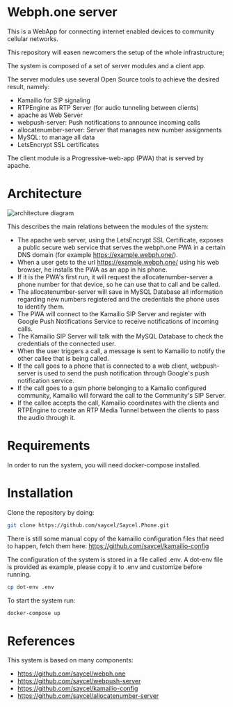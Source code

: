 # Webph.one server

This is a WebApp for connecting internet enabled devices to community cellular networks.

This repository will easen newcomers the setup of the whole infrastructure;

The system is composed of a set of server modules and a client app.

The server modules use several Open Source tools to achieve the desired result, namely:
* Kamailio for SIP signaling
* RTPEngine as RTP Server (for audio tunneling between clients)
* apache as Web Server
* webpush-server: Push notifications to announce incoming calls
* allocatenumber-server: Server that manages new number assignments
* MySQL: to manage all data
* LetsEncrypt SSL certificates

The client module is a Progressive-web-app (PWA) that is served by apache.

# Architecture

![architecture diagram](https://raw.githubusercontent.com/saycel/webph.one-server/master/docs/images/architecture.png)

This describes the main relations between the modules of the system:
* The apache web server, using the LetsEncrypt SSL Certificate, exposes a public secure web service that serves the webph.one PWA in a certain DNS domain (for example https://example.webph.one/).
* When a user gets to the url https://example.webph.one/ using his web browser, he installs the PWA as an app in his phone.
* If it is the PWA's first run, it will request the allocatenumber-server a phone number for that device, so he can use that to call and be called.
* The allocatenumber-server will save in MySQL Database all information regarding new numbers registered and the credentials the phone uses to identify them.
* The PWA will connect to the Kamailio SIP Server and register with Google Push Notifications Service to receive notifications of incoming calls.
* The Kamailio SIP Server will talk with the MySQL Database to check the credentials of the connected user.
* When the user triggers a call, a message is sent to Kamailio to notify the other callee that is being called.
* If the call goes to a phone that is connected to a web client, webpush-server is used to send the push notification through Google's push notification service.
* If the call goes to a gsm phone belonging to a Kamalio configured community, Kamailio will forward the call to the Community's SIP Server.
* If the callee accepts the call, Kamailio coordinates with the clients and RTPEngine to create an RTP Media Tunnel between the clients to pass the audio through it.

# Requirements

In order to run the system, you will need docker-compose installed.

# Installation

Clone the repository by doing:

```bash
git clone https://github.com/saycel/Saycel.Phone.git
```

There is still some manual copy of the kamailio configuration files that need to happen, fetch them here: https://github.com/saycel/kamailio-config

The configuration of the system is stored in a file called .env.
A dot-env file is provided as example, please copy it to .env and customize before running.

```bash
cp dot-env .env
```

To start the system run:

```bash
docker-compose up
```

# References

This system is based on many components:
* https://github.com/saycel/webph.one
* https://github.com/saycel/webpush-server
* https://github.com/saycel/kamailio-config
* https://github.com/saycel/allocatenumber-server
